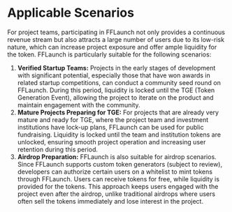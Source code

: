 # Applicable Scenarios

For project teams, participating in FFLaunch not only provides a continuous revenue stream but also attracts a large number of users due to its low-risk nature, which can increase project exposure and offer ample liquidity for the token. FFLaunch is particularly suitable for the following scenarios:

1. **Verified Startup Teams:** Projects in the early stages of development with significant potential, especially those that have won awards in related startup competitions, can conduct a community seed round on FFLaunch. During this period, liquidity is locked until the TGE (Token Generation Event), allowing the project to iterate on the product and maintain engagement with the community.
2. **Mature Projects Preparing for TGE:** For projects that are already very mature and ready for TGE, where the project team and investment institutions have lock-up plans, FFLaunch can be used for public fundraising. Liquidity is locked until the team and institution tokens are unlocked, ensuring smooth project operation and increasing user retention during this period.
3. **Airdrop Preparation:** FFLaunch is also suitable for airdrop scenarios. Since FFLaunch supports custom token generators (subject to review), developers can authorize certain users on a whitelist to mint tokens through FFLaunch. Users can receive tokens for free, while liquidity is provided for the tokens. This approach keeps users engaged with the project even after the airdrop, unlike traditional airdrops where users often sell the tokens immediately and lose interest in the project.
